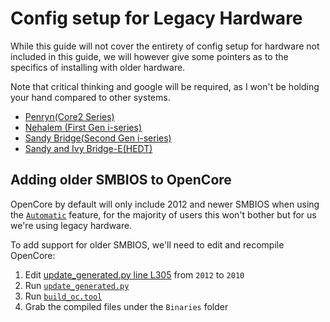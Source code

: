 # Config setup for Legacy Hardware

While this guide will not cover the entirety of config setup for hardware not included in this guide, we will however give some pointers as to the specifics of installing with older hardware.

Note that critical thinking and google will be required, as I won't be holding your hand compared to other systems.

* [Penryn(Core2 Series)](../config.plist/legacy/penryn.md)
* [Nehalem (First Gen i-series)](../config.plist/legacy/nehalem.md)
* [Sandy Bridge(Second Gen i-series)](../config.plist/legacy/sandy-bridge.md)
* [Sandy and Ivy Bridge-E(HEDT)](../config.plist/legacy/sandy-bridge-e.md)

## Adding older SMBIOS to OpenCore

OpenCore by default will only include 2012 and newer SMBIOS when using the [`Automatic`](https://github.com/acidanthera/OpenCorePkg/blob/master/AppleModels/DataBase.md) feature, for the majority of users this won't bother but for us we're using legacy hardware.

To add support for older SMBIOS, we'll need to edit and recompile OpenCore:

1. Edit [update_generated.py line L305](https://github.com/acidanthera/OpenCorePkg/blob/master/AppleModels/update_generated.py#L305) from `2012` to `2010`
2. Run [`update_generated.py`](https://github.com/acidanthera/OpenCorePkg/blob/master/AppleModels/update_generated.py)
3. Run [`build_oc.tool`](https://github.com/acidanthera/OpenCorePkg/blob/master/build_oc.tool)
4. Grab the compiled files under the `Binaries` folder
